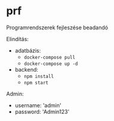 # prf

Programrendszerek fejleszése beadandó

Elindítás:

- adatbázis:
  - `docker-compose pull`
  - `docker-compose up -d`
- backend:
  - `npm install`
  - `npm start`

Admin:

- username: 'admin'
- password: 'Admin123'
